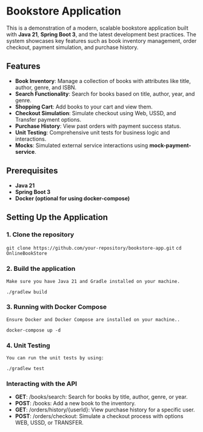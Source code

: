# Bookstore Application

This is a demonstration of a modern, scalable bookstore application built with **Java 21**, **Spring Boot 3**, and the latest development best practices. The system showcases key features such as book inventory management, order checkout, payment simulation, and purchase history.

## Features
- **Book Inventory**: Manage a collection of books with attributes like title, author, genre, and ISBN.
- **Search Functionality**: Search for books based on title, author, year, and genre.
- **Shopping Cart**: Add books to your cart and view them.
- **Checkout Simulation**: Simulate checkout using Web, USSD, and Transfer payment options.
- **Purchase History**: View past orders with payment success status.
- **Unit Testing**: Comprehensive unit tests for business logic and interactions.
- **Mocks**: Simulated external service interactions using **mock-payment-service**.

## Prerequisites
- **Java 21**
- **Spring Boot 3**
- **Docker (optional for using docker-compose)**

## Setting Up the Application

### 1. Clone the repository
```git clone https://github.com/your-repository/bookstore-app.git```
```cd OnlineBookStore```

### 2. Build the application
```Make sure you have Java 21 and Gradle installed on your machine.```

```./gradlew build```

### 3. Running with Docker Compose
```Ensure Docker and Docker Compose are installed on your machine..```

```docker-compose up -d```

### 4. Unit Testing
```You can run the unit tests by using:```

```./gradlew test```


### Interacting with the API
- **GET**: /books/search: Search for books by title, author, genre, or year.
- **POST**: /books: Add a new book to the inventory.
- **GET**: /orders/history/{userId}: View purchase history for a specific user.
- **POST**: /orders/checkout: Simulate a checkout process with options WEB, USSD, or TRANSFER.
